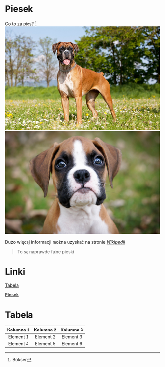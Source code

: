 
# Piesek
Co to za pies? [^1]
![bokserek.jpg](bokserek.jpg)
![2.jpg](2.jpg)


Dużo więcej informacji można uzyskać na stronie *[Wikipedii](https://pl.wikipedia.org/wiki/Bokser_(rasa_psa))*

>To są naprawde fajne pieski

# Linki
[Tabela](#Tabela)

[Piesek](#Piesek)


# Tabela

|Kolumna 1|Kolumna 2|Kolumna 3|
|:---:|:---:|:---:|
|Element 1|Element 2|Element 3|
|Element 4|Element 5|Element 6|


[^1]:Bokser
